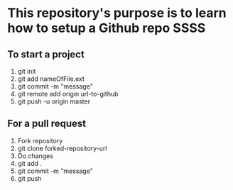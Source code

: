 <h1>
    This repository's purpose is to learn how to setup a Github repo
    SSSS
</h1>

<h2>
    To start a project
</h2>

<ol>
    <li>
        git init
    </li>
    <li>
        git add nameOfFile.ext
    </li>
    <li>
        git commit -m "message"
    </li>
    <li>
        git remote add origin url-to-github
    </li>
    <li>
        git push -u origin master
    </li>
</ol>

<h2>
    For a pull request
</h2>

<ol>
    <li>
        Fork repository
    </li>
    <li>
        git clone forked-repository-url
    </li>
    <li>
        Do changes
    </li>
    <li>
        git add .
    </li>
        <li>
        git commit -m "message"
    </li>
    <li>
        git push
    </li>
</ol>